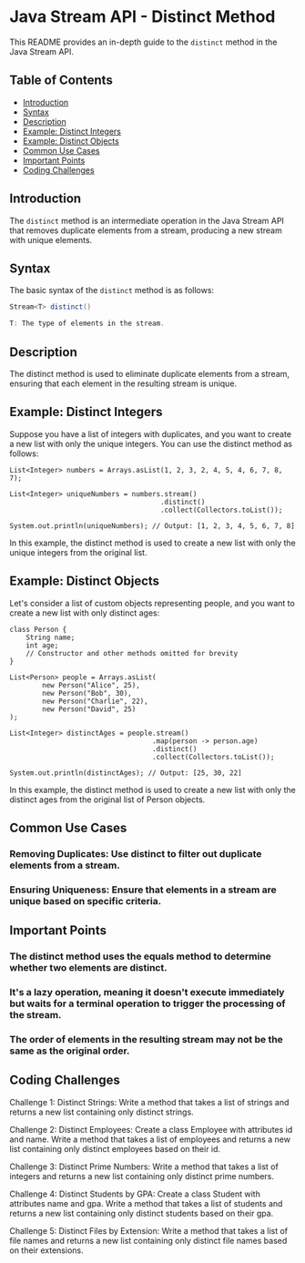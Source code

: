 # Java Stream API - Distinct Method

This README provides an in-depth guide to the `distinct` method in the Java Stream API.

## Table of Contents

- [Introduction](#introduction)
- [Syntax](#syntax)
- [Description](#description)
- [Example: Distinct Integers](#example-distinct-integers)
- [Example: Distinct Objects](#example-distinct-objects)
- [Common Use Cases](#common-use-cases)
- [Important Points](#important-points)
- [Coding Challenges](#coding-challenges)

## Introduction

The `distinct` method is an intermediate operation in the Java Stream API that removes duplicate elements from a stream, producing a new stream with unique elements.

## Syntax

The basic syntax of the `distinct` method is as follows:

```java
Stream<T> distinct()

T: The type of elements in the stream.

```

## Description
The distinct method is used to eliminate duplicate elements from a stream, ensuring that each element in the resulting stream is unique.

## Example: Distinct Integers
Suppose you have a list of integers with duplicates, and you want to create a new list with only the unique integers. You can use the distinct method as follows:

```
List<Integer> numbers = Arrays.asList(1, 2, 3, 2, 4, 5, 4, 6, 7, 8, 7);

List<Integer> uniqueNumbers = numbers.stream()
                                     .distinct()
                                     .collect(Collectors.toList());

System.out.println(uniqueNumbers); // Output: [1, 2, 3, 4, 5, 6, 7, 8]

```
In this example, the distinct method is used to create a new list with only the unique integers from the original list.

## Example: Distinct Objects
Let's consider a list of custom objects representing people, and you want to create a new list with only distinct ages:

```
class Person {
    String name;
    int age;
    // Constructor and other methods omitted for brevity
}

List<Person> people = Arrays.asList(
        new Person("Alice", 25),
        new Person("Bob", 30),
        new Person("Charlie", 22),
        new Person("David", 25)
);

List<Integer> distinctAges = people.stream()
                                   .map(person -> person.age)
                                   .distinct()
                                   .collect(Collectors.toList());

System.out.println(distinctAges); // Output: [25, 30, 22]

```
In this example, the distinct method is used to create a new list with only the distinct ages from the original list of Person objects.

## Common Use Cases
### Removing Duplicates: Use distinct to filter out duplicate elements from a stream.
### Ensuring Uniqueness: Ensure that elements in a stream are unique based on specific criteria.

## Important Points
### The distinct method uses the equals method to determine whether two elements are distinct.
### It's a lazy operation, meaning it doesn't execute immediately but waits for a terminal operation to trigger the processing of the stream.
### The order of elements in the resulting stream may not be the same as the original order.

## Coding Challenges
Challenge 1: Distinct Strings: 
Write a method that takes a list of strings and returns a new list containing only distinct strings.

Challenge 2: Distinct Employees: 
Create a class Employee with attributes id and name. Write a method that takes a list of employees and returns a new list containing only distinct employees based on their id.

Challenge 3: Distinct Prime Numbers: 
Write a method that takes a list of integers and returns a new list containing only distinct prime numbers.

Challenge 4: Distinct Students by GPA: 
Create a class Student with attributes name and gpa. Write a method that takes a list of students and returns a new list containing only distinct students based on their gpa.

Challenge 5: Distinct Files by Extension: 
Write a method that takes a list of file names and returns a new list containing only distinct file names based on their extensions.